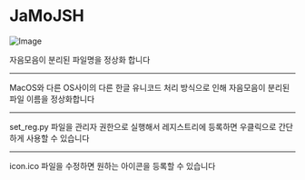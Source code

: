 # JaMoJSH
![Image](https://github.com/user-attachments/assets/42fd30b7-fef7-4447-9b76-5ad6bbd6a383)
 
 자음모음이 분리된 파일명을 정상화 합니다

***
MacOS와 다른 OS사이의 다른 한글 유니코드 처리 방식으로 인해
자음모음이 분리된 파일 이름을 정상화합니다

***

set_reg.py 파일을 관리자 권한으로 실행해서
레지스트리에 등록하면
우클릭으로 간단하게 사용할 수 있습니다

***
icon.ico 파일을 수정하면
원하는 아이콘을 등록할 수 있습니다
